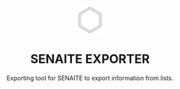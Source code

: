 <div align="center">

  <a href="https://github.com/senaite/senaite.ci">
    <img src="static/logo.png" alt="SENAITE" height="64" />
  </a>
  <h1>SENAITE EXPORTER</h1>

  <p>Exporting tool for SENAITE to export information from lists.</p>

</div>
